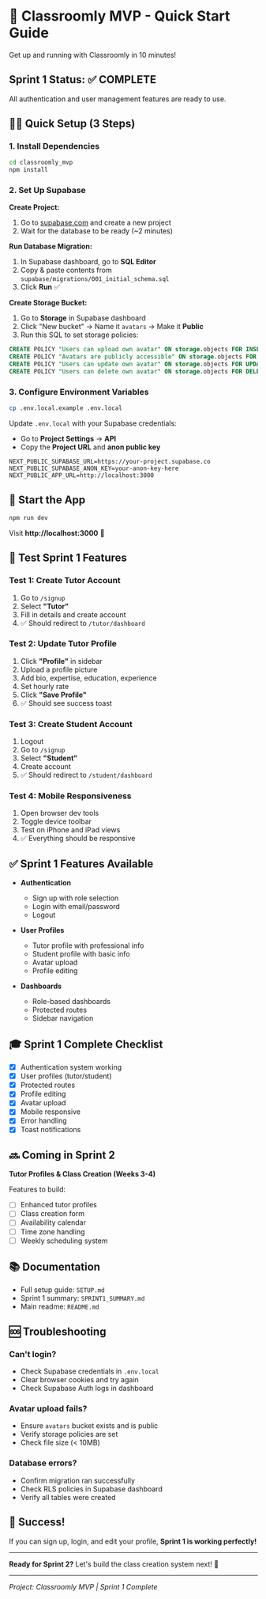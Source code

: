 # 🚀 Classroomly MVP - Quick Start Guide

Get up and running with Classroomly in 10 minutes!

## Sprint 1 Status: ✅ COMPLETE

All authentication and user management features are ready to use.

## 🏃‍♂️ Quick Setup (3 Steps)

### 1. Install Dependencies

```bash
cd classroomly_mvp
npm install
```

### 2. Set Up Supabase

**Create Project:**
1. Go to [supabase.com](https://supabase.com) and create a new project
2. Wait for the database to be ready (~2 minutes)

**Run Database Migration:**
1. In Supabase dashboard, go to **SQL Editor**
2. Copy & paste contents from `supabase/migrations/001_initial_schema.sql`
3. Click **Run** ✅

**Create Storage Bucket:**
1. Go to **Storage** in Supabase dashboard
2. Click "New bucket" → Name it `avatars` → Make it **Public**
3. Run this SQL to set storage policies:

```sql
CREATE POLICY "Users can upload own avatar" ON storage.objects FOR INSERT TO authenticated WITH CHECK (bucket_id = 'avatars' AND auth.uid()::text = (storage.foldername(name))[1]);
CREATE POLICY "Avatars are publicly accessible" ON storage.objects FOR SELECT TO public USING (bucket_id = 'avatars');
CREATE POLICY "Users can update own avatar" ON storage.objects FOR UPDATE TO authenticated USING (bucket_id = 'avatars' AND auth.uid()::text = (storage.foldername(name))[1]);
CREATE POLICY "Users can delete own avatar" ON storage.objects FOR DELETE TO authenticated USING (bucket_id = 'avatars' AND auth.uid()::text = (storage.foldername(name))[1]);
```

### 3. Configure Environment Variables

```bash
cp .env.local.example .env.local
```

Update `.env.local` with your Supabase credentials:
- Go to **Project Settings** → **API**
- Copy the **Project URL** and **anon public key**

```env
NEXT_PUBLIC_SUPABASE_URL=https://your-project.supabase.co
NEXT_PUBLIC_SUPABASE_ANON_KEY=your-anon-key-here
NEXT_PUBLIC_APP_URL=http://localhost:3000
```

## 🎯 Start the App

```bash
npm run dev
```

Visit **http://localhost:3000** 🎉

## 🧪 Test Sprint 1 Features

### Test 1: Create Tutor Account
1. Go to `/signup`
2. Select **"Tutor"**
3. Fill in details and create account
4. ✅ Should redirect to `/tutor/dashboard`

### Test 2: Update Tutor Profile
1. Click **"Profile"** in sidebar
2. Upload a profile picture
3. Add bio, expertise, education, experience
4. Set hourly rate
5. Click **"Save Profile"**
6. ✅ Should see success toast

### Test 3: Create Student Account
1. Logout
2. Go to `/signup`
3. Select **"Student"**
4. Create account
5. ✅ Should redirect to `/student/dashboard`

### Test 4: Mobile Responsiveness
1. Open browser dev tools
2. Toggle device toolbar
3. Test on iPhone and iPad views
4. ✅ Everything should be responsive

## ✅ Sprint 1 Features Available

- **Authentication**
  - Sign up with role selection
  - Login with email/password
  - Logout
  
- **User Profiles**
  - Tutor profile with professional info
  - Student profile with basic info
  - Avatar upload
  - Profile editing
  
- **Dashboards**
  - Role-based dashboards
  - Protected routes
  - Sidebar navigation

## 🎓 Sprint 1 Complete Checklist

- [x] Authentication system working
- [x] User profiles (tutor/student)
- [x] Protected routes
- [x] Profile editing
- [x] Avatar upload
- [x] Mobile responsive
- [x] Error handling
- [x] Toast notifications

## 🔜 Coming in Sprint 2

**Tutor Profiles & Class Creation (Weeks 3-4)**

Features to build:
- [ ] Enhanced tutor profiles
- [ ] Class creation form
- [ ] Availability calendar
- [ ] Time zone handling
- [ ] Weekly scheduling system

## 📚 Documentation

- Full setup guide: `SETUP.md`
- Sprint 1 summary: `SPRINT1_SUMMARY.md`
- Main readme: `README.md`

## 🆘 Troubleshooting

### Can't login?
- Check Supabase credentials in `.env.local`
- Clear browser cookies and try again
- Check Supabase Auth logs in dashboard

### Avatar upload fails?
- Ensure `avatars` bucket exists and is public
- Verify storage policies are set
- Check file size (< 10MB)

### Database errors?
- Confirm migration ran successfully
- Check RLS policies in Supabase dashboard
- Verify all tables were created

## 🎉 Success!

If you can sign up, login, and edit your profile, **Sprint 1 is working perfectly!**

---

**Ready for Sprint 2?** Let's build the class creation system next! 🚀

---

*Project: Classroomly MVP | Sprint 1 Complete*

